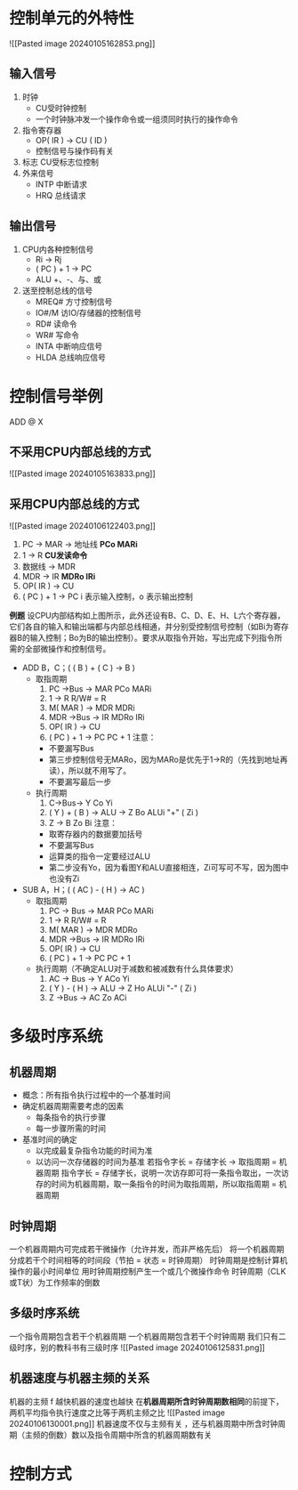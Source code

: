# 控制单元的外特性

![[Pasted image 20240105162853.png]]
## 输入信号

1. 时钟
	- CU受时钟控制
	- 一个时钟脉冲发一个操作命令或一组须同时执行的操作命令
2. 指令寄存器
	- OP( IR ) -> CU ( ID )
	- 控制信号与操作码有关
3. 标志
	CU受标志位控制
4. 外来信号
	- INTP 中断请求
	- HRQ 总线请求
## 输出信号

1. CPU内各种控制信号
	- Ri -> Rj
	- ( PC ) + 1 -> PC
	- ALU +、-、与、或
2. 送至控制总线的信号
	- MREQ# 方寸控制信号
	- IO#/M 访IO/存储器的控制信号
	- RD# 读命令
	- WR# 写命令
	- INTA 中断响应信号
	- HLDA 总线响应信号
# 控制信号举例

ADD @ X
## 不采用CPU内部总线的方式

![[Pasted image 20240105163833.png]]





## 采用CPU内部总线的方式

![[Pasted image 20240106122403.png]]
1. PC -> MAR -> 地址线  **PCo MARi**
2. 1 -> R  **CU发读命令**
3. 数据线 -> MDR 
4. MDR -> IR  **MDRo IRi**
5. OP( IR ) -> CU
6. ( PC ) + 1 -> PC
i 表示输入控制，o 表示输出控制

**例题**
设CPU内部结构如上图所示，此外还设有B、C、D、E、H、L六个寄存器，它们各自的输入和输出端都与内部总线相通，并分别受控制信号控制（如Bi为寄存器B的输入控制；Bo为B的输出控制）。要求从取指令开始，写出完成下列指令所需的全部微操作和控制信号。
- ADD   B，C；( ( B ) + ( C ) -> B )
	- 取指周期
		1. PC ->Bus -> MAR  PCo MARi
		2. 1 -> R  R/W# = R
		3. M( MAR ) -> MDR  MDRi
		4. MDR ->Bus -> IR  MDRo IRi
		5. OP( IR ) -> CU
		6. ( PC ) + 1 -> PC PC + 1
		注意：
		- 不要漏写Bus
		- 第三步控制信号无MARo，因为MARo是优先于1->R的（先找到地址再读），所以就不用写了。
		- 不要漏写最后一步
	- 执行周期
		1.  C->Bus-> Y  Co Yi
		2. ( Y )  + ( B ) -> ALU -> Z   Bo ALUi "+" ( Zi )
		3. Z -> B  Zo Bi
		注意：
		- 取寄存器内的数据要加括号
		- 不要漏写Bus
		- 运算类的指令一定要经过ALU
		- 第二步没有Yo，因为看图Y和ALU直接相连，Zi可写可不写，因为图中也没有Zi
- SUB    A，H；( ( AC ) - ( H ) -> AC )
	- 取指周期
		1. PC -> Bus -> MAR  PCo MARi
		2. 1 -> R  R/W# = R
		3. M( MAR ) -> MDR  MDRo
		4. MDR ->Bus -> IR  MDRo IRi
		5. OP( IR ) -> CU
		6. ( PC ) + 1 -> PC  PC + 1
	- 执行周期（不确定ALU对于减数和被减数有什么具体要求）
		1. AC -> Bus -> Y  ACo Yi
		2. ( Y ) - ( H ) -> ALU -> Z  Ho ALUi "-" ( Zi )
		3. Z ->Bus -> AC  Zo ACi
# 多级时序系统

## 机器周期

- 概念：所有指令执行过程中的一个基准时间
- 确定机器周期需要考虑的因素
	- 每条指令的执行步骤
	- 每一步骤所需的时间
- 基准时间的确定
	- 以完成最复杂指令功能的时间为准
	- 以访问一次存储器的时间为基准
若指令字长 = 存储字长 -> 取指周期 = 机器周期
	指令字长 = 存储字长，说明一次访存即可将一条指令取出，一次访存的时间为机器周期，取一条指令的时间为取指周期，所以取指周期 = 机器周期
## 时钟周期

一个机器周期内可完成若干微操作（允许并发，而非严格先后）
	将一个机器周期分成若干个时间相等的时间段（节拍 = 状态 = 时钟周期）
	时钟周期是控制计算机操作的最小时间单位
	用时钟周期控制产生一个或几个微操作命令
	时钟周期（CLK或T状）为工作频率的倒数
## 多级时序系统

一个指令周期包含若干个机器周期
一个机器周期包含若干个时钟周期
我们只有二级时序，别的教科书有三级时序
![[Pasted image 20240106125831.png]]
## 机器速度与机器主频的关系

机器的主频 f 越快机器的速度也越快
在**机器周期所含时钟周期数相同**的前提下，两机平均指令执行速度之比等于两机主频之比
![[Pasted image 20240106130001.png]]
机器速度不仅与主频有关 ，还与机器周期中所含时钟周期（主频的倒数）数以及指令周期中所含的机器周期数有关
# 控制方式


